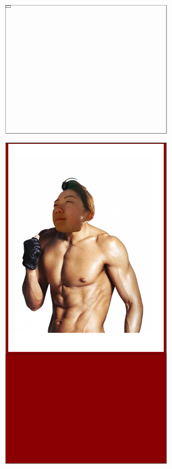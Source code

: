 <html>
    <Title>璇疑片</Title>
    <head>
    </head>
    <body>
 <TABLE WIDTH="1014" BORDER="1" HEIGHT="400" align="left" BACKGROUND="xuan.png">
<TR><TD ALIGN=CENTER></TD></TR>
</TABLE>
                   
 <TABLE BORDER="1" BGCOLOR=darkred WIDTH="1000" BORDER="1" HEIGHT="1000" align="right">
                     <TR><TD><img src="xuan.png"></TD></TR></TABLE>
    </body>
</html>